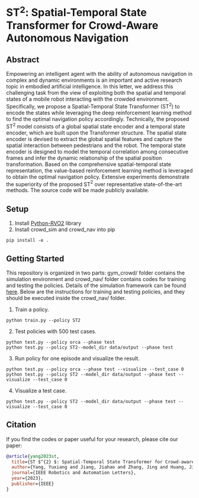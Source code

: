 # ST$^2$: Spatial-Temporal State Transformer for Crowd-Aware Autonomous Navigation  

## Abstract
Empowering an intelligent agent with the ability of autonomous navigation in complex and dynamic environments is an important and active research topic in embodied artificial intelligence. In this letter, we address this challenging task from the view of exploiting both the spatial and temporal states of a mobile robot interacting with the crowded environment. Specifically, we propose a Spatial-Temporal State Transformer (ST$^2$) to encode the states while leveraging the deep reinforcement learning method to find the optimal navigation policy accordingly. Technically, the proposed ST$^2$ model consists of a global spatial state encoder and a temporal state encoder, which are built upon the Transformer structure. The spatial state encoder is devised to extract the global spatial features and capture the spatial interaction between pedestrians and the robot. The temporal state encoder is designed to model the temporal correlation among consecutive frames and infer the dynamic relationship of the spatial position transformation. Based on the comprehensive spatial-temporal state representation, the value-based reinforcement learning method is leveraged to obtain the optimal navigation policy. Extensive experiments demonstrate the superiority of the proposed ST$^2$ over representative state-of-the-art methods. The source code will be made publicly available.  

## Setup
1. Install [Python-RVO2](https://github.com/sybrenstuvel/Python-RVO2) library
2. Install crowd_sim and crowd_nav into pip
```
pip install -e .
```

## Getting Started
This repository is organized in two parts: gym_crowd/ folder contains the simulation environment and
crowd_nav/ folder contains codes for training and testing the policies. Details of the simulation framework can be found
[here](crowd_sim/README.md). Below are the instructions for training and testing policies, and they should be executed
inside the crowd_nav/ folder.


1. Train a policy.
```
python train.py --policy ST2	
```
2. Test policies with 500 test cases.
```
python test.py --policy orca --phase test
python test.py --policy ST2--model_dir data/output --phase test
```
3. Run policy for one episode and visualize the result.
```
python test.py --policy orca --phase test --visualize --test_case 0
python test.py --policy ST2 --model_dir data/output --phase test --visualize --test_case 0
```
4. Visualize a test case.
```
python test.py --policy ST2 --model_dir data/output --phase test --visualize --test_case 0
```
## Citation
If you find the codes or paper useful for your research, please cite our paper:
```bibtex
@article{yang2023st,
  title={ST $^{2} $: Spatial-Temporal State Transformer for Crowd-aware Autonomous Navigation},
  author={Yang, Yuxiang and Jiang, Jiahao and Zhang, Jing and Huang, Jiye and Gao, Mingyu},
  journal={IEEE Robotics and Automation Letters},
  year={2023},
  publisher={IEEE}
}
```
